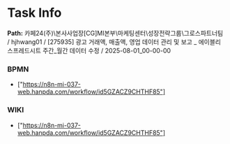 # Task Info

**Path:** 카페24(주)\본사사업장\[CG]MI본부\마케팅센터\성장전략그룹\그로스파트너팀 / hjhwang01 / [275935] 광고 거래액, 매출액, 영업 데이터 관리 및 보고 _ 에이블리 스프레드시트 주간_월간 데이터 수정 / 2025-08-01_00-00-00

### BPMN
- ["https://n8n-mi-037-web.hanpda.com/workflow/id5GZACZ9CHTHF85"]

### WIKI
- ["https://n8n-mi-037-web.hanpda.com/workflow/id5GZACZ9CHTHF85"]

